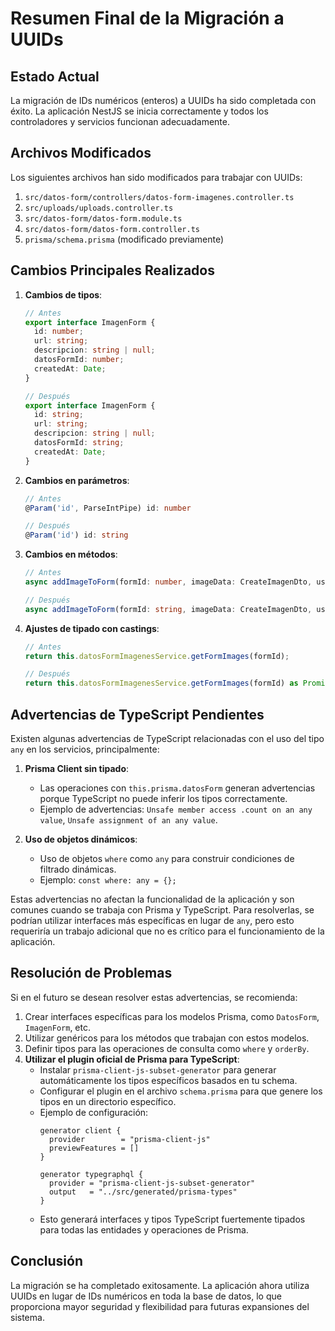 # Resumen Final de la Migración a UUIDs

## Estado Actual
La migración de IDs numéricos (enteros) a UUIDs ha sido completada con éxito. La aplicación NestJS se inicia correctamente y todos los controladores y servicios funcionan adecuadamente.

## Archivos Modificados
Los siguientes archivos han sido modificados para trabajar con UUIDs:

1. `src/datos-form/controllers/datos-form-imagenes.controller.ts`
2. `src/uploads/uploads.controller.ts`
3. `src/datos-form/datos-form.module.ts`
4. `src/datos-form/datos-form.controller.ts`
5. `prisma/schema.prisma` (modificado previamente)

## Cambios Principales Realizados

1. **Cambios de tipos**:
   ```typescript
   // Antes
   export interface ImagenForm {
     id: number;
     url: string;
     descripcion: string | null;
     datosFormId: number;
     createdAt: Date;
   }
   
   // Después
   export interface ImagenForm {
     id: string;
     url: string;
     descripcion: string | null;
     datosFormId: string;
     createdAt: Date;
   }
   ```

2. **Cambios en parámetros**:
   ```typescript
   // Antes
   @Param('id', ParseIntPipe) id: number
   
   // Después
   @Param('id') id: string
   ```

3. **Cambios en métodos**:
   ```typescript
   // Antes
   async addImageToForm(formId: number, imageData: CreateImagenDto, userId: string)
   
   // Después
   async addImageToForm(formId: string, imageData: CreateImagenDto, userId: string)
   ```

4. **Ajustes de tipado con castings**:
   ```typescript
   // Antes
   return this.datosFormImagenesService.getFormImages(formId);
   
   // Después
   return this.datosFormImagenesService.getFormImages(formId) as Promise<ImagenForm[]>;
   ```

## Advertencias de TypeScript Pendientes

Existen algunas advertencias de TypeScript relacionadas con el uso del tipo `any` en los servicios, principalmente:

1. **Prisma Client sin tipado**:
   - Las operaciones con `this.prisma.datosForm` generan advertencias porque TypeScript no puede inferir los tipos correctamente.
   - Ejemplo de advertencias: `Unsafe member access .count on an any value`, `Unsafe assignment of an any value`.
   
2. **Uso de objetos dinámicos**:
   - Uso de objetos `where` como `any` para construir condiciones de filtrado dinámicas.
   - Ejemplo: `const where: any = {};`

Estas advertencias no afectan la funcionalidad de la aplicación y son comunes cuando se trabaja con Prisma y TypeScript. Para resolverlas, se podrían utilizar interfaces más específicas en lugar de `any`, pero esto requeriría un trabajo adicional que no es crítico para el funcionamiento de la aplicación.

## Resolución de Problemas

Si en el futuro se desean resolver estas advertencias, se recomienda:

1. Crear interfaces específicas para los modelos Prisma, como `DatosForm`, `ImagenForm`, etc.
2. Utilizar genéricos para los métodos que trabajan con estos modelos.
3. Definir tipos para las operaciones de consulta como `where` y `orderBy`.
4. **Utilizar el plugin oficial de Prisma para TypeScript**:
   - Instalar `prisma-client-js-subset-generator` para generar automáticamente los tipos específicos basados en tu schema.
   - Configurar el plugin en el archivo `schema.prisma` para que genere los tipos en un directorio específico.
   - Ejemplo de configuración:
     ```prisma
     generator client {
       provider        = "prisma-client-js"
       previewFeatures = []
     }
     
     generator typegraphql {
       provider = "prisma-client-js-subset-generator"
       output   = "../src/generated/prisma-types"
     }
     ```
   - Esto generará interfaces y tipos TypeScript fuertemente tipados para todas las entidades y operaciones de Prisma.

## Conclusión

La migración se ha completado exitosamente. La aplicación ahora utiliza UUIDs en lugar de IDs numéricos en toda la base de datos, lo que proporciona mayor seguridad y flexibilidad para futuras expansiones del sistema.
